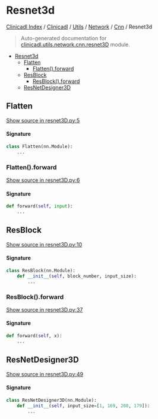 # Resnet3d

[Clinicadl Index](../../../../README.md#clinicadl-index) /
[Clinicadl](../../../index.md#clinicadl) /
[Utils](../../index.md#utils) /
[Network](../index.md#network) /
[Cnn](./index.md#cnn) /
Resnet3d

> Auto-generated documentation for [clinicadl.utils.network.cnn.resnet3D](../../../../../clinicadl/utils/network/cnn/resnet3D.py) module.

- [Resnet3d](#resnet3d)
  - [Flatten](#flatten)
    - [Flatten().forward](#flatten()forward)
  - [ResBlock](#resblock)
    - [ResBlock().forward](#resblock()forward)
  - [ResNetDesigner3D](#resnetdesigner3d)

## Flatten

[Show source in resnet3D.py:5](../../../../../clinicadl/utils/network/cnn/resnet3D.py#L5)

#### Signature

```python
class Flatten(nn.Module):
    ...
```

### Flatten().forward

[Show source in resnet3D.py:6](../../../../../clinicadl/utils/network/cnn/resnet3D.py#L6)

#### Signature

```python
def forward(self, input):
    ...
```



## ResBlock

[Show source in resnet3D.py:10](../../../../../clinicadl/utils/network/cnn/resnet3D.py#L10)

#### Signature

```python
class ResBlock(nn.Module):
    def __init__(self, block_number, input_size):
        ...
```

### ResBlock().forward

[Show source in resnet3D.py:37](../../../../../clinicadl/utils/network/cnn/resnet3D.py#L37)

#### Signature

```python
def forward(self, x):
    ...
```



## ResNetDesigner3D

[Show source in resnet3D.py:49](../../../../../clinicadl/utils/network/cnn/resnet3D.py#L49)

#### Signature

```python
class ResNetDesigner3D(nn.Module):
    def __init__(self, input_size=[1, 169, 208, 179]):
        ...
```